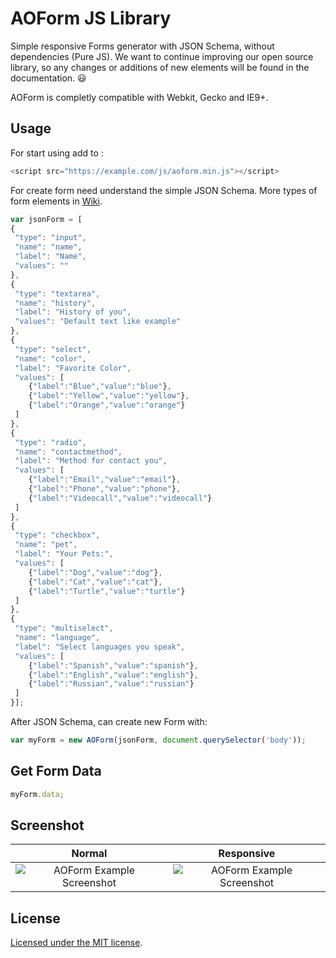 # AOForm JS Library

Simple responsive Forms generator with JSON Schema, without dependencies (Pure JS). We want to continue improving our open source library, so any changes or additions of new elements will be found in the documentation. 😃

AOForm is completly compatible with Webkit, Gecko and IE9+.

## Usage

For start using add to <head>:

```javascript
<script src="https://example.com/js/aoform.min.js"></script>
``` 
For create form need understand the simple JSON Schema. More types of form elements in [Wiki](https://github.com/spexnetworks/aoform/wiki/JSON-Schema).

```javascript
var jsonForm = [
{
 "type": "input",
 "name": "name",
 "label": "Name",
 "values": ""
},
{
 "type": "textarea",
 "name": "history",
 "label": "History of you",
 "values": "Default text like example"
},
{
 "type": "select",
 "name": "color",
 "label": "Favorite Color",
 "values": [
	{"label":"Blue","value":"blue"},
	{"label":"Yellow","value":"yellow"},
	{"label":"Orange","value":"orange"}
 ]
},
{
 "type": "radio",
 "name": "contactmethod",
 "label": "Method for contact you",
 "values": [
	{"label":"Email","value":"email"},
	{"label":"Phone","value":"phone"},
	{"label":"Videocall","value":"videocall"}
 ]
},
{
 "type": "checkbox",
 "name": "pet",
 "label": "Your Pets:",
 "values": [
	{"label":"Dog","value":"dog"},
	{"label":"Cat","value":"cat"},
	{"label":"Turtle","value":"turtle"}
 ]
},
{
 "type": "multiselect",
 "name": "language",
 "label": "Select languages you speak",
 "values": [
	{"label":"Spanish","value":"spanish"},
	{"label":"English","value":"english"},
	{"label":"Russian","value":"russian"}
 ]
}];
```

After JSON Schema, can create new Form with:

```javascript
var myForm = new AOForm(jsonForm, document.querySelector('body'));
```

## Get Form Data

```javascript
myForm.data;
```

## Screenshot

Normal             |  Responsive
:-------------------------:|:-------------------------:
![AOForm Example Screenshot](https://i.imgur.com/ia2s8ZD.png)  |  ![AOForm Example Screenshot](https://i.imgur.com/YHZzMx0.png)

## License

[Licensed under the MIT license](https://github.com/spexnetworks/aoform/blob/master/LICENSE).
